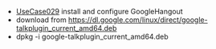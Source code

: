  * [UseCase029](https://github.com/DomainDrivenArchitecture/ddaRequirement/blob/master/en/requirements/UseCase029.md) install and configure GoogleHangout
  * download from https://dl.google.com/linux/direct/google-talkplugin_current_amd64.deb
  * dpkg -i google-talkplugin_current_amd64.deb
